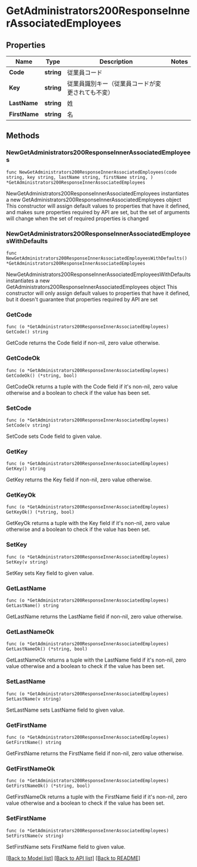 # GetAdministrators200ResponseInnerAssociatedEmployees

## Properties

Name | Type | Description | Notes
------------ | ------------- | ------------- | -------------
**Code** | **string** | 従業員コード | 
**Key** | **string** | 従業員識別キー（従業員コードが変更されても不変） | 
**LastName** | **string** | 姓 | 
**FirstName** | **string** | 名 | 

## Methods

### NewGetAdministrators200ResponseInnerAssociatedEmployees

`func NewGetAdministrators200ResponseInnerAssociatedEmployees(code string, key string, lastName string, firstName string, ) *GetAdministrators200ResponseInnerAssociatedEmployees`

NewGetAdministrators200ResponseInnerAssociatedEmployees instantiates a new GetAdministrators200ResponseInnerAssociatedEmployees object
This constructor will assign default values to properties that have it defined,
and makes sure properties required by API are set, but the set of arguments
will change when the set of required properties is changed

### NewGetAdministrators200ResponseInnerAssociatedEmployeesWithDefaults

`func NewGetAdministrators200ResponseInnerAssociatedEmployeesWithDefaults() *GetAdministrators200ResponseInnerAssociatedEmployees`

NewGetAdministrators200ResponseInnerAssociatedEmployeesWithDefaults instantiates a new GetAdministrators200ResponseInnerAssociatedEmployees object
This constructor will only assign default values to properties that have it defined,
but it doesn't guarantee that properties required by API are set

### GetCode

`func (o *GetAdministrators200ResponseInnerAssociatedEmployees) GetCode() string`

GetCode returns the Code field if non-nil, zero value otherwise.

### GetCodeOk

`func (o *GetAdministrators200ResponseInnerAssociatedEmployees) GetCodeOk() (*string, bool)`

GetCodeOk returns a tuple with the Code field if it's non-nil, zero value otherwise
and a boolean to check if the value has been set.

### SetCode

`func (o *GetAdministrators200ResponseInnerAssociatedEmployees) SetCode(v string)`

SetCode sets Code field to given value.


### GetKey

`func (o *GetAdministrators200ResponseInnerAssociatedEmployees) GetKey() string`

GetKey returns the Key field if non-nil, zero value otherwise.

### GetKeyOk

`func (o *GetAdministrators200ResponseInnerAssociatedEmployees) GetKeyOk() (*string, bool)`

GetKeyOk returns a tuple with the Key field if it's non-nil, zero value otherwise
and a boolean to check if the value has been set.

### SetKey

`func (o *GetAdministrators200ResponseInnerAssociatedEmployees) SetKey(v string)`

SetKey sets Key field to given value.


### GetLastName

`func (o *GetAdministrators200ResponseInnerAssociatedEmployees) GetLastName() string`

GetLastName returns the LastName field if non-nil, zero value otherwise.

### GetLastNameOk

`func (o *GetAdministrators200ResponseInnerAssociatedEmployees) GetLastNameOk() (*string, bool)`

GetLastNameOk returns a tuple with the LastName field if it's non-nil, zero value otherwise
and a boolean to check if the value has been set.

### SetLastName

`func (o *GetAdministrators200ResponseInnerAssociatedEmployees) SetLastName(v string)`

SetLastName sets LastName field to given value.


### GetFirstName

`func (o *GetAdministrators200ResponseInnerAssociatedEmployees) GetFirstName() string`

GetFirstName returns the FirstName field if non-nil, zero value otherwise.

### GetFirstNameOk

`func (o *GetAdministrators200ResponseInnerAssociatedEmployees) GetFirstNameOk() (*string, bool)`

GetFirstNameOk returns a tuple with the FirstName field if it's non-nil, zero value otherwise
and a boolean to check if the value has been set.

### SetFirstName

`func (o *GetAdministrators200ResponseInnerAssociatedEmployees) SetFirstName(v string)`

SetFirstName sets FirstName field to given value.



[[Back to Model list]](../README.md#documentation-for-models) [[Back to API list]](../README.md#documentation-for-api-endpoints) [[Back to README]](../README.md)


